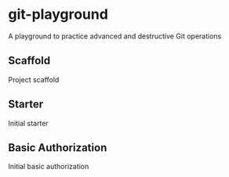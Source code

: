 # git-playground

A playground to practice advanced and destructive Git operations

## Scaffold

Project scaffold

## Starter

Initial starter

## Basic Authorization

Initial basic authorization
